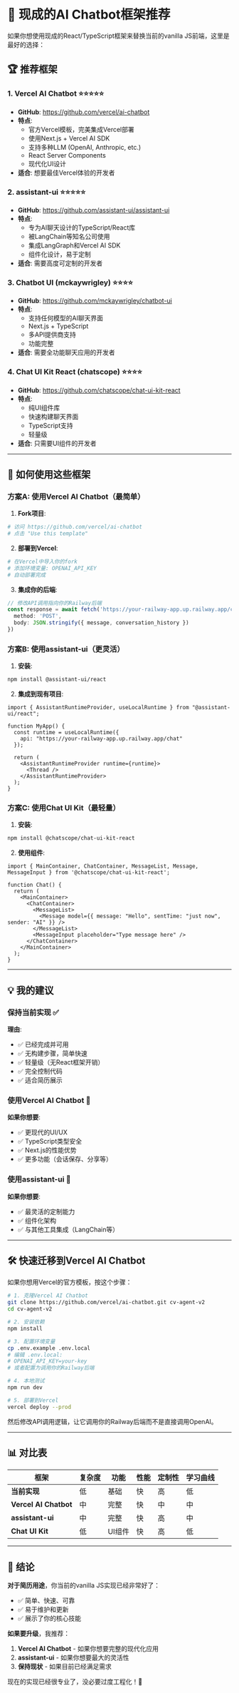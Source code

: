 # 🤖 现成的AI Chatbot框架推荐

如果你想使用现成的React/TypeScript框架来替换当前的vanilla JS前端，这里是最好的选择：

## 🏆 推荐框架

### 1. **Vercel AI Chatbot** ⭐⭐⭐⭐⭐
- **GitHub**: https://github.com/vercel/ai-chatbot
- **特点**:
  - 官方Vercel模板，完美集成Vercel部署
  - 使用Next.js + Vercel AI SDK
  - 支持多种LLM (OpenAI, Anthropic, etc.)
  - React Server Components
  - 现代化UI设计
- **适合**: 想要最佳Vercel体验的开发者

### 2. **assistant-ui** ⭐⭐⭐⭐⭐
- **GitHub**: https://github.com/assistant-ui/assistant-ui
- **特点**:
  - 专为AI聊天设计的TypeScript/React库
  - 被LangChain等知名公司使用
  - 集成LangGraph和Vercel AI SDK
  - 组件化设计，易于定制
- **适合**: 需要高度可定制的开发者

### 3. **Chatbot UI (mckaywrigley)** ⭐⭐⭐⭐
- **GitHub**: https://github.com/mckaywrigley/chatbot-ui
- **特点**:
  - 支持任何模型的AI聊天界面
  - Next.js + TypeScript
  - 多API提供商支持
  - 功能完整
- **适合**: 需要全功能聊天应用的开发者

### 4. **Chat UI Kit React (chatscope)** ⭐⭐⭐⭐
- **GitHub**: https://github.com/chatscope/chat-ui-kit-react
- **特点**:
  - 纯UI组件库
  - 快速构建聊天界面
  - TypeScript支持
  - 轻量级
- **适合**: 只需要UI组件的开发者

---

## 🚀 如何使用这些框架

### 方案A: 使用Vercel AI Chatbot（最简单）

1. **Fork项目**:
```bash
# 访问 https://github.com/vercel/ai-chatbot
# 点击 "Use this template"
```

2. **部署到Vercel**:
```bash
# 在Vercel中导入你的fork
# 添加环境变量: OPENAI_API_KEY
# 自动部署完成
```

3. **集成你的后端**:
```typescript
// 修改API调用指向你的Railway后端
const response = await fetch('https://your-railway-app.up.railway.app/chat', {
  method: 'POST',
  body: JSON.stringify({ message, conversation_history })
})
```

### 方案B: 使用assistant-ui（更灵活）

1. **安装**:
```bash
npm install @assistant-ui/react
```

2. **集成到现有项目**:
```tsx
import { AssistantRuntimeProvider, useLocalRuntime } from "@assistant-ui/react";

function MyApp() {
  const runtime = useLocalRuntime({
    api: "https://your-railway-app.up.railway.app/chat"
  });

  return (
    <AssistantRuntimeProvider runtime={runtime}>
      <Thread />
    </AssistantRuntimeProvider>
  );
}
```

### 方案C: 使用Chat UI Kit（最轻量）

1. **安装**:
```bash
npm install @chatscope/chat-ui-kit-react
```

2. **使用组件**:
```tsx
import { MainContainer, ChatContainer, MessageList, Message, MessageInput } from '@chatscope/chat-ui-kit-react';

function Chat() {
  return (
    <MainContainer>
      <ChatContainer>
        <MessageList>
          <Message model={{ message: "Hello", sentTime: "just now", sender: "AI" }} />
        </MessageList>
        <MessageInput placeholder="Type message here" />
      </ChatContainer>
    </MainContainer>
  );
}
```

---

## 💡 我的建议

### 保持当前实现 ✅
**理由**:
- ✅ 已经完成并可用
- ✅ 无构建步骤，简单快速
- ✅ 轻量级（无React框架开销）
- ✅ 完全控制代码
- ✅ 适合简历展示

### 使用Vercel AI Chatbot 🔄
**如果你想要**:
- ✅ 更现代的UI/UX
- ✅ TypeScript类型安全
- ✅ Next.js的性能优势
- ✅ 更多功能（会话保存、分享等）

### 使用assistant-ui 🔄
**如果你想要**:
- ✅ 最灵活的定制能力
- ✅ 组件化架构
- ✅ 与其他工具集成（LangChain等）

---

## 🛠️ 快速迁移到Vercel AI Chatbot

如果你想用Vercel的官方模板，按这个步骤：

```bash
# 1. 克隆Vercel AI Chatbot
git clone https://github.com/vercel/ai-chatbot.git cv-agent-v2
cd cv-agent-v2

# 2. 安装依赖
npm install

# 3. 配置环境变量
cp .env.example .env.local
# 编辑 .env.local:
# OPENAI_API_KEY=your-key
# 或者配置为调用你的Railway后端

# 4. 本地测试
npm run dev

# 5. 部署到Vercel
vercel deploy --prod
```

然后修改API调用逻辑，让它调用你的Railway后端而不是直接调用OpenAI。

---

## 📊 对比表

| 框架 | 复杂度 | 功能 | 性能 | 定制性 | 学习曲线 |
|------|--------|------|------|--------|----------|
| **当前实现** | 低 | 基础 | 快 | 高 | 低 |
| **Vercel AI Chatbot** | 中 | 完整 | 快 | 中 | 中 |
| **assistant-ui** | 中 | 完整 | 快 | 高 | 中 |
| **Chat UI Kit** | 低 | UI组件 | 快 | 高 | 低 |

---

## 🎯 结论

**对于简历用途**，你当前的vanilla JS实现已经非常好了：
- ✅ 简单、快速、可靠
- ✅ 易于维护和更新
- ✅ 展示了你的核心技能

**如果要升级**，我推荐：
1. **Vercel AI Chatbot** - 如果你想要完整的现代化应用
2. **assistant-ui** - 如果你想要最大的灵活性
3. **保持现状** - 如果目前已经满足需求

现在的实现已经很专业了，没必要过度工程化！🚀
